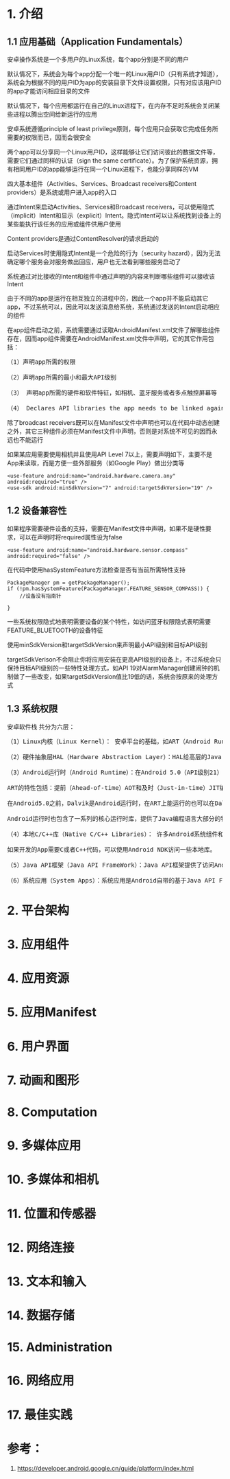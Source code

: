 # 1. 介绍
## 1.1 应用基础（Application Fundamentals）
安卓操作系统是一个多用户的Linux系统，每个app分别是不同的用户

默认情况下，系统会为每个app分配一个唯一的Linux用户ID（只有系统才知道），系统会为根据不同的用户ID为app的安装目录下文件设置权限，只有对应该用户ID的app才能访问相应目录的文件

默认情况下，每个应用都运行在自己的Linux进程下，在内存不足时系统会关闭某些进程以腾出空间给新运行的应用

安卓系统遵循principle of least privilege原则，每个应用只会获取它完成任务所需要的权限而已，因而会很安全

两个app可以分享同一个Linux用户ID，这样能够让它们访问彼此的数据文件等，需要它们通过同样的认证（sign the same certificate）。为了保护系统资源，拥有相同用户ID的app能够运行在同一个Linux进程下，也能分享同样的VM

四大基本组件（Activities、Services、Broadcast receivers和Content providers）是系统或用户进入app的入口

通过Intent来启动Activities、Services和Broadcast receivers，可以使用隐式（implicit）Intent和显示（explicit）Intent。隐式Intent可以让系统找到设备上的某些能执行该任务的应用或组件供用户使用

Content providers是通过ContentResolver的请求启动的

启动Services时使用隐式Intent是一个危险的行为（security hazard），因为无法确定哪个服务会对服务做出回应，用户也无法看到哪些服务启动了

系统通过对比接收的Intent和组件中通过<intent-filter>声明的内容来判断哪些组件可以接收该Intent

由于不同的app是运行在相互独立的进程中的，因此一个app并不能启动其它app，不过系统可以，因此可以发送消息给系统，系统通过发送的Intent启动相应的组件

在app组件启动之前，系统需要通过读取AndroidManifest.xml文件了解哪些组件存在，因而app组件需要在AndroidManifest.xml文件中声明，它的其它作用包括：
<pre>
（1）声明app所需的权限

（2）声明app所需的最小和最大API级别

（3） 声明app所需的硬件和软件特征，如相机、蓝牙服务或者多点触控屏幕等

（4） Declares API libraries the app needs to be linked against (other than the Android framework APIs), such as the Google Maps libraries
</pre>
除了broadcast receivers既可以在Manifest文件中声明也可以在代码中动态创建之外，其它三种组件必须在Manifest文件中声明，否则是对系统不可见的因而永远也不能运行

如果某应用需要使用相机并且使用API Level 7以上，需要声明如下，主要不是App来读取，而是方便一些外部服务（如Google Play）做出分类等
```
<use-feature android:name="android.hardware.camera.any" android:required="true" />
<use-sdk android:minSdkVersion="7" android:targetSdkVersion="19" />
```
## 1.2 设备兼容性
如果程序需要硬件设备的支持，需要在Manifest文件中声明，如果不是硬性要求，可以在声明时将required属性设为false
```
<use-feature android:name="android.hardware.sensor.compass" android:required="false" />
```
在代码中使用hasSystemFeature方法检查是否有当前所需特性支持
```
PackageManager pm = getPackageManager();
if (!pm.hasSystemFeature(PackageManager.FEATURE_SENSOR_COMPASS)) {
    //设备没有指南针

}
```
一些系统权限隐式地表明需要设备的某个特性，如访问蓝牙权限隐式表明需要FEATURE_BLUETOOTH的设备特征

使用minSdkVersion和targetSdkVersion来声明最小API级别和目标API级别

<use-sdk android:minsdkVersion="14" android:targetSdkVersion="19" />

targetSdkVerison不会阻止你将应用安装在更高API级别的设备上，不过系统会只保持目标API级别的一些特性处理方式，如API 19对AlarmManager创建闹钟的机制做了一些改变，如果targetSdkVersion值比19低的话，系统会按原来的处理方式

## 1.3 系统权限
安卓软件栈
共分为六层：
<pre>
（1）Linux内核（Linux Kernel）： 安卓平台的基础，如ART（Android Runtime）依赖Linux内核处理线程和底层内存管理的任务。使用Linux内核使得Android拥有了Linux一样的安全特性，而且能让设备生产商提一个供统一内核的硬件驱动；

（2）硬件抽象层HAL（Hardware Abstraction Layer）：HAL给高层的Java API Framework暴露了设备所具有的硬件的标准接口。HAL由多个库组成，每一个库都实现了特定类型硬件组件的一个接口，例如相机和蓝牙模块。当某个FrameWork API发送了访问设备硬件的请求时，Android系统会加载对应该硬件组件的库模块；

（3）Android运行时（Android Runtime）：在Android 5.0（API级别21）以上，每个应用都运行着自己的进程，拥有自己的ART实例。ART通过执行DEX（一种为Android定制的字节码文件，为最小的内存占用优化）文件在小内存设备上运行多个虚拟机。构建工具链，如Jack，将Java源代码编译成DEX字节码后，可以在Android平台上运行。

ART的特性包括：提前（Ahead-of-time）AOT和及时（Just-in-time）JIT编译模式、优化垃圾回收（Gabage Collection）、更好的调试支持等。

在Android5.0之前，Dalvik是Android运行时，在ART上能运行的也可以在Dalvik虚拟机上运行，不过反过来就不一定了。

Android运行时也包含了一系列的核心运行时库，提供了Java编程语言大部分的特性，可以供Java API FrameWork使用。

（4）本地C/C++库（Native C/C++ Libraries）： 许多Android系统组件和服务，如ART和HAL，都是构建在本地C/C++库之上的。Android系统为这些本地库提供了相应的Java FrameWork APIs供更高层的App使用。例如，你可以通过Java OpenGL API访问OpenGL ES本地库特性。

如果开发的App需要C或者C++代码，可以使用Android NDK访问一些本地库。

（5）Java API框架（Java API FrameWork）：Java API框架提供了访问Android系统全部特性的接口，创建App只需要简单地重用这些核心的模块化系统组件和服务，包括：一个用来构建应用UI（列表、网格、文本框、按钮和内嵌Web浏览器等）的丰富的可扩展的视图系统（View System），一个提供访问非代码资源（如国际化字符串、图形和布局文件等）的资源管理器（Resource Manager），一个能让所有应用在状态栏上显示自定义弹出框的通知管理器（Notification Manager），一个管理了app生命周期并提供了通用的navigation back stack的活动管理器（Activity Manager），一个能让所有应用访问其他应用的数据和分享自己的数据的内容管理器（Content Provider）。

（6）系统应用（System Apps）：系统应用是Android自带的基于Java API FrameWork实现的一些基本应用，如邮件、日历、网络浏览器、联系人等等。
</pre>

# 2.  平台架构


# 3. 应用组件


# 4. 应用资源


# 5. 应用Manifest


# 6. 用户界面


# 7. 动画和图形


# 8. Computation

# 9. 多媒体应用


# 10. 多媒体和相机


# 11. 位置和传感器


# 12. 网络连接


# 13. 文本和输入


# 14. 数据存储


# 15. Administration


# 16. 网络应用


# 17. 最佳实践


# 参考：
1. https://developer.android.google.cn/guide/platform/index.html

